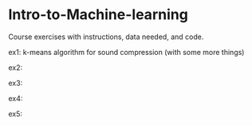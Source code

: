 # Intro-to-Machine-learning

Course exercises with instructions, data needed, and code.

ex1: k-means algorithm for sound compression (with some more things)

ex2:

ex3:

ex4:

ex5:
